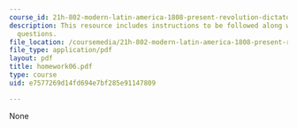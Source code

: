 ```yaml
---
course_id: 21h-802-modern-latin-america-1808-present-revolution-dictatorship-democracy-spring-2005
description: This resource includes instructions to be followed along with the homework
  questions.
file_location: /coursemedia/21h-802-modern-latin-america-1808-present-revolution-dictatorship-democracy-spring-2005/e7577269d14fd694e7bf285e91147809_homework06.pdf
file_type: application/pdf
layout: pdf
title: homework06.pdf
type: course
uid: e7577269d14fd694e7bf285e91147809

---
```

None